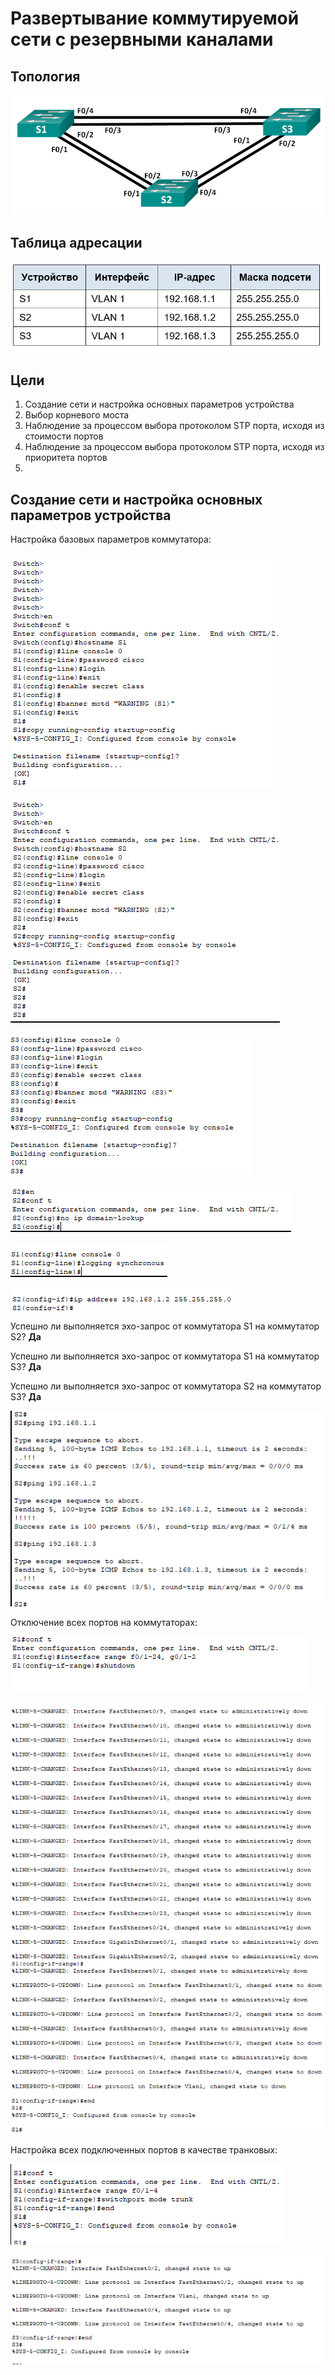 # Развертывание коммутируемой сети с резервными каналами
## Топология

![Alt](https://raw.githubusercontent.com/rpv101101/OTUS-homework/main/lab7/IMG/2022-12-20%2019_02_03-lab7.docx%20-%20Word.png "Топология")

## Таблица адресации

![alt text](https://raw.githubusercontent.com/rpv101101/OTUS-homework/main/lab7/IMG/2022-12-20%2019_02_14-lab7.docx%20-%20Word.png "Таблица адресации")

## Цели
1. Создание сети и настройка основных параметров устройства
2. Выбор корневого моста
3. Наблюдение за процессом выбора протоколом STP порта, исходя из стоимости портов
4. Наблюдение за процессом выбора протоколом STP порта, исходя из приоритета портов
5. 
## Создание сети и настройка основных параметров устройства

Настройка базовых параметров коммутатора:

![alt text](https://raw.githubusercontent.com/rpv101101/OTUS-homework/main/lab7/IMG/1_s1_setup.png "Настройка коммутатора S1")

![alt text](https://raw.githubusercontent.com/rpv101101/OTUS-homework/main/lab7/IMG/2_s2_setup.png  "Настройка коммутатора S2")

![alt text](https://raw.githubusercontent.com/rpv101101/OTUS-homework/main/lab7/IMG/3_s3_setup.png "Настройка коммутатора S3")

![alt text](https://raw.githubusercontent.com/rpv101101/OTUS-homework/main/lab7/IMG/4_no_domain_lookup.png)

![alt text](https://raw.githubusercontent.com/rpv101101/OTUS-homework/main/lab7/IMG/5_log.png)

![alt text](https://raw.githubusercontent.com/rpv101101/OTUS-homework/main/lab7/IMG/6_vlan_ip_add.png)

Успешно ли выполняется эхо-запрос от коммутатора S1 на коммутатор S2? **Да**

Успешно ли выполняется эхо-запрос от коммутатора S1 на коммутатор S3? **Да**

Успешно ли выполняется эхо-запрос от коммутатора S2 на коммутатор S3? **Да**

![alt text](https://raw.githubusercontent.com/rpv101101/OTUS-homework/main/lab7/IMG/7_ping_test.png "Проверка связи")

Отключение всех портов на коммутаторах:

![alt text](https://raw.githubusercontent.com/rpv101101/OTUS-homework/main/lab7/IMG/8_ports_shutdown.png)

![alt text](https://raw.githubusercontent.com/rpv101101/OTUS-homework/main/lab7/IMG/9_ports_shutdown.png)

Настройка всех подключенных портов в качестве транковых:

![alt text](https://raw.githubusercontent.com/rpv101101/OTUS-homework/main/lab7/IMG/10_trunk.png)

![alt text](https://raw.githubusercontent.com/rpv101101/OTUS-homework/main/lab7/IMG/11_S3.png)



